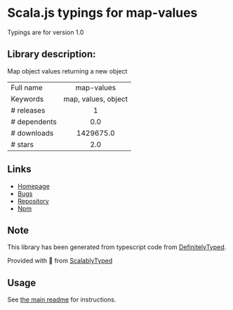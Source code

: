 
# Scala.js typings for map-values

Typings are for version 1.0

## Library description:
Map object values returning a new object

|                    |                 |
| ------------------ | :-------------: |
| Full name          | map-values |
| Keywords           | map, values, object |
| # releases         | 1 |
| # dependents       | 0.0 |
| # downloads        | 1429675.0 |
| # stars            | 2.0 |

## Links
- [Homepage](https://github.com/parshap/js-map-values)
- [Bugs](https://github.com/parshap/js-map-values/issues)
- [Repository](https://github.com/parshap/js-map-values)
- [Npm](https://www.npmjs.com/package/map-values)
    


## Note
This library has been generated from typescript code from [DefinitelyTyped](https://definitelytyped.org).

Provided with :purple_heart: from [ScalablyTyped](https://github.com/oyvindberg/ScalablyTyped)

## Usage
See [the main readme](../../readme.md) for instructions.


